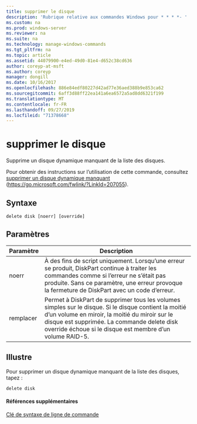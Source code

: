 ```yaml
---
title: supprimer le disque
description: 'Rubrique relative aux commandes Windows pour * * * *- '
ms.custom: na
ms.prod: windows-server
ms.reviewer: na
ms.suite: na
ms.technology: manage-windows-commands
ms.tgt_pltfrm: na
ms.topic: article
ms.assetid: 44079900-e4ed-49d0-81e4-d652c38cd636
author: coreyp-at-msft
ms.author: coreyp
manager: dongill
ms.date: 10/16/2017
ms.openlocfilehash: 886e84edf80227d42ad77e36aed388b9e853ca62
ms.sourcegitcommit: 6aff3d88ff22ea141a6ea6572a5ad8dd6321f199
ms.translationtype: MT
ms.contentlocale: fr-FR
ms.lasthandoff: 09/27/2019
ms.locfileid: "71378668"
---
```

# <a name="delete-disk"></a>supprimer le disque



Supprime un disque dynamique manquant de la liste des disques.

Pour obtenir des instructions sur l’utilisation de cette commande, consultez [supprimer un disque dynamique manquant](https://go.microsoft.com/fwlink/?LinkId=207055) (https://go.microsoft.com/fwlink/?LinkId=207055).

## <a name="syntax"></a>Syntaxe

```
delete disk [noerr] [override]
```

## <a name="parameters"></a>Paramètres

|Paramètre|Description|
|---------|-----------|
|noerr|À des fins de script uniquement. Lorsqu’une erreur se produit, DiskPart continue à traiter les commandes comme si l’erreur ne s’était pas produite. Sans ce paramètre, une erreur provoque la fermeture de DiskPart avec un code d’erreur.|
|remplacer|Permet à DiskPart de supprimer tous les volumes simples sur le disque. Si le disque contient la moitié d’un volume en miroir, la moitié du miroir sur le disque est supprimée. La commande delete disk override échoue si le disque est membre d’un volume RAID-5.|

## <a name="BKMK_examples"></a>Illustre

Pour supprimer un disque dynamique manquant de la liste des disques, tapez :
```
delete disk
```

#### <a name="additional-references"></a>Références supplémentaires

[Clé de syntaxe de ligne de commande](command-line-syntax-key.md)

